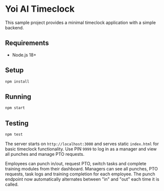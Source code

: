 # Yoi AI Timeclock

This sample project provides a minimal timeclock application with a simple backend.

## Requirements
- Node.js 18+

## Setup
```bash
npm install
```

## Running
```bash
npm start
```

## Testing
```bash
npm test
```

The server starts on `http://localhost:3000` and serves static `index.html` for basic timeclock functionality. Use PIN `9999` to log in as a manager and view all punches and manage PTO requests.

Employees can punch in/out, request PTO, switch tasks and complete training modules from their dashboard. Managers can see all punches, PTO requests, task logs and training completion for each employee.
The punch endpoint now automatically alternates between "in" and "out" each time it is called.
